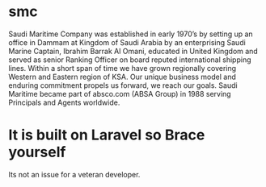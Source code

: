 # smc
Saudi Maritime Company was established in early 1970’s by setting up an office in Dammam at Kingdom of Saudi Arabia by an enterprising Saudi Marine Captain, Ibrahim Barrak Al Omani, educated in United Kingdom and served as senior Ranking Officer on board reputed international shipping lines. Within a short span of time we have grown regionally covering Western and Eastern region of KSA. Our unique business model and enduring commitment propels us forward, we reach our goals. Saudi Maritime became part of absco.com (ABSA Group) in 1988 serving Principals and Agents worldwide.

# It is built on Laravel so Brace yourself

Its not an issue for a veteran developer. 